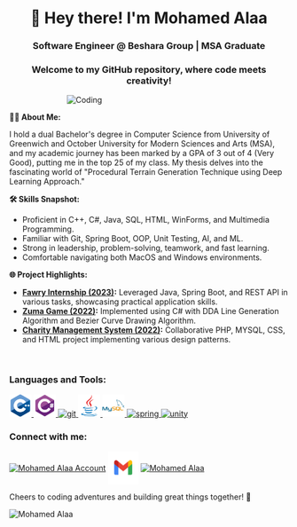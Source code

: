 
<h1 align="center">🚀 Hey there! I'm Mohamed Alaa </h1>
<h3 align="center">Software Engineer @ Beshara Group | MSA Graduate </h3>


<h3 align="center">Welcome to my GitHub repository, where code meets creativity!</h3>




<img align="right" alt="Coding" width="400" src="https://i.pinimg.com/originals/e8/f4/53/e8f453469a3ec97ecd354df465d73913.gif"> 



<br>





**👨‍💻 About Me:**

I hold a dual Bachelor's degree in Computer Science from University of Greenwich and October University for Modern Sciences and Arts (MSA), and my academic journey has been marked by a GPA of 3 out of 4 (Very Good), putting me in the top 25 of my class. My thesis delves into the fascinating world of "Procedural Terrain Generation Technique using Deep Learning Approach."

**🛠️ Skills Snapshot:**

- Proficient in C++, C#, Java, SQL, HTML, WinForms, and Multimedia Programming.
- Familiar with Git, Spring Boot, OOP, Unit Testing, AI, and ML.
- Strong in leadership, problem-solving, teamwork, and fast learning.
- Comfortable navigating both MacOS and Windows environments.

**🌐 Project Highlights:**

- **[Fawry Internship (2023)](https://github.com/MohamedAlaa3/Fawry_Internship):** Leveraged Java, Spring Boot, and REST API in various tasks, showcasing practical application skills.
- **[Zuma Game (2022)](https://github.com/MohamedAlaa3/zuma):** Implemented using C# with DDA Line Generation Algorithm and Bezier Curve Drawing Algorithm.
- **[Charity Management System (2022)](https://github.com/omartarek198/ERC-OOP-project):** Collaborative PHP, MYSQL, CSS, and HTML project implementing various design patterns.
<br>

</p>
<h3 align="left">Languages and Tools:</h3>
<p align="left"> <a href="https://www.w3schools.com/cpp/" target="_blank" rel="noreferrer"> <img src="https://raw.githubusercontent.com/devicons/devicon/master/icons/cplusplus/cplusplus-original.svg" alt="cplusplus" width="40" height="40"/> </a> <a href="https://www.w3schools.com/cs/" target="_blank" rel="noreferrer"> <img src="https://raw.githubusercontent.com/devicons/devicon/master/icons/csharp/csharp-original.svg" alt="csharp" width="40" height="40"/> </a> <a href="https://git-scm.com/" target="_blank" rel="noreferrer"> <img src="https://www.vectorlogo.zone/logos/git-scm/git-scm-icon.svg" alt="git" width="40" height="40"/> </a> <a href="https://www.java.com" target="_blank" rel="noreferrer"> <img src="https://raw.githubusercontent.com/devicons/devicon/master/icons/java/java-original.svg" alt="java" width="40" height="40"/> </a> <a href="https://www.mysql.com/" target="_blank" rel="noreferrer"> <img src="https://raw.githubusercontent.com/devicons/devicon/master/icons/mysql/mysql-original-wordmark.svg" alt="mysql" width="40" height="40"/> </a> <a href="https://spring.io/" target="_blank" rel="noreferrer"> <img src="https://www.vectorlogo.zone/logos/springio/springio-icon.svg" alt="spring" width="40" height="40"/> </a> <a href="https://unity.com/" target="_blank" rel="noreferrer"> <img src="https://www.vectorlogo.zone/logos/unity3d/unity3d-icon.svg" alt="unity" width="40" height="40"/> </a> </p>

<h3 align="left">Connect with me:</h3>
<p align="left">
<a href="https://linkedin.com/in/mohamed-ahmed-" target="blank"><img align="center" src="https://raw.githubusercontent.com/rahuldkjain/github-profile-readme-generator/master/src/images/icons/Social/linked-in-alt.svg" alt="Mohamed Alaa Account" height="40" width="40" /></a>
<a href="mailto:mohamed.mohamed32@msa.edu.eg" target="blank"><img align="center" src="https://raw.githubusercontent.com/timche/gmail-desktop/b7f44b50b84e0e80013b6821f63af614e58fbd29/media/icon.svg" alt="Mohamed Alaa Email" height="60" width="55" /></a>
<a href="https://drive.google.com/drive/folders/1CnVkJujLF0w9jg0tXEVT3U2xgItsz--x?usp=sharing" target="blank"><img align="center" src="https://cdn-icons-png.flaticon.com/512/8347/8347432.png" alt="Mohamed Alaa" height="60" width="55" /></a>



Cheers to coding adventures and building great things together! 🚀
<p align="left"> <img src="https://komarev.com/ghpvc/?username=MohamedAlaa3&label=Profile%20views&color=0e75b6&style=for-the-badge" alt="Mohamed Alaa" /> </p>







